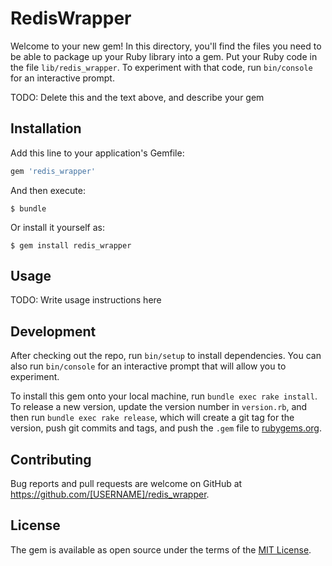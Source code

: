 # RedisWrapper

Welcome to your new gem! In this directory, you'll find the files you need to be able to package up your Ruby library into a gem. Put your Ruby code in the file `lib/redis_wrapper`. To experiment with that code, run `bin/console` for an interactive prompt.

TODO: Delete this and the text above, and describe your gem

## Installation

Add this line to your application's Gemfile:

```ruby
gem 'redis_wrapper'
```

And then execute:

    $ bundle

Or install it yourself as:

    $ gem install redis_wrapper

## Usage

TODO: Write usage instructions here

## Development

After checking out the repo, run `bin/setup` to install dependencies. You can also run `bin/console` for an interactive prompt that will allow you to experiment.

To install this gem onto your local machine, run `bundle exec rake install`. To release a new version, update the version number in `version.rb`, and then run `bundle exec rake release`, which will create a git tag for the version, push git commits and tags, and push the `.gem` file to [rubygems.org](https://rubygems.org).

## Contributing

Bug reports and pull requests are welcome on GitHub at https://github.com/[USERNAME]/redis_wrapper.


## License

The gem is available as open source under the terms of the [MIT License](http://opensource.org/licenses/MIT).

